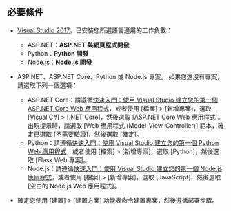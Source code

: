 ## <a name="prerequisites"></a>必要條件

* [Visual Studio 2017](https://visualstudio.microsoft.com/downloads/?utm_medium=microsoft&utm_source=docs.microsoft.com&utm_campaign=inline+link&utm_content=download+vs2017)，已安裝您所選語言適用的工作負載：
  * ASP.NET：**ASP.NET 與網頁程式開發**
  * Python：**Python 開發**
  * Node.js：**Node.js 開發**

* ASP.NET、ASP.NET Core、Python 或 Node.js 專案。 如果您還沒有專案，請選取下列一個選項：
  * ASP.NET Core：請遵循[快速入門：使用 Visual Studio 建立您的第一個 ASP.NET Core Web 應用程式](../../ide/quickstart-aspnet-core.md)，或者使用 [檔案]  >  [新增專案]，選取 [Visual C#]  >  [.NET Core]，然後選取 [ASP.NET Core Web 應用程式]。 出現提示時，請選取 [Web 應用程式 (Model-View-Controller)] 範本，確定已選取 [不需要驗證]，然後選取 [確定]。
  * Python：請遵循[快速入門：使用 Visual Studio 建立您的第一個 Python Web 應用程式](../../ide/quickstart-python.md)，或者使用 [檔案]  >  [新增專案]，選取 [Python]，然後選取 [Flask Web 專案]。
  * Node.js：請遵循[快速入門：使用 Visual Studio 建立您的第一個 Node.js 應用程式](../../ide/quickstart-nodejs.md)，或者使用 [檔案]  >  [新增專案]，選取 [JavaScript]，然後選取 [空白的 Node.js Web 應用程式]。

* 確定您使用 [建置] > [建置方案] 功能表命令建置專案，然後遵循部署步驟。